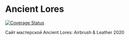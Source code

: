 # Ancient Lores

[![Coverage Status](https://coveralls.io/repos/github/Bargamut/ancient-lores/badge.svg?branch=origin/master)](https://coveralls.io/github/Bargamut/ancient-lores?branch=origin/master)

Сайт мастерской Ancient Lores: Airbrush & Leather 2020
